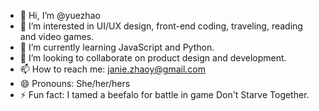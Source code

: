 - 👋 Hi, I’m @yuezhao
- 👀 I’m interested in UI/UX design, front-end coding, traveling, reading and video games.
- 🌱 I’m currently learning JavaScript and Python.
- 💞️ I’m looking to collaborate on product design and development.
- 📫 How to reach me: janie.zhaoy@gmail.com
- 😄 Pronouns: She/her/hers
- ⚡ Fun fact: I tamed a beefalo for battle in game Don't Starve Together.

<!---
yuezhaodesign/yuezhaodesign is a ✨ special ✨ repository because its `README.md` (this file) appears on your GitHub profile.
You can click the Preview link to take a look at your changes.
--->
